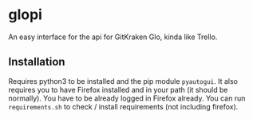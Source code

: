 # glopi
An easy interface for the api for GitKraken Glo, kinda like Trello.

## Installation
Requires python3 to be installed and the pip module `pyautogui`. It also requires you to have Firefox installed and in your path (it should be normally). You have to be already logged in Firefox already. You can run `requirements.sh` to check / install requirements (not including firefox).